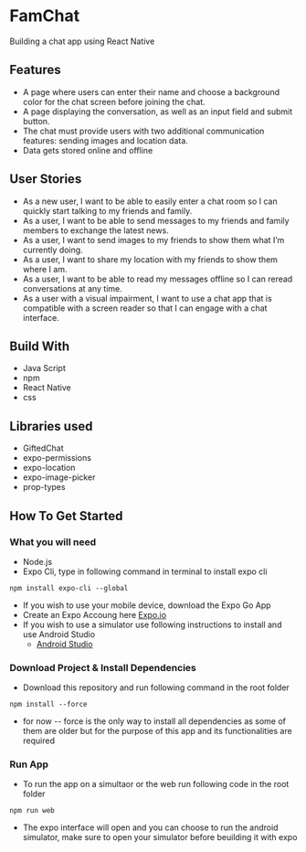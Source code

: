 # FamChat
 
 Building a chat app using React Native
 
## Features

- A page where users can enter their name and choose a background color for the chat screen
before joining the chat.
- A page displaying the conversation, as well as an input field and submit button.
- The chat must provide users with two additional communication features: sending images
and location data.
- Data gets stored online and offline


## User Stories

- As a new user, I want to be able to easily enter a chat room so I can quickly start talking to my
friends and family.
- As a user, I want to be able to send messages to my friends and family members to exchange
the latest news.
- As a user, I want to send images to my friends to show them what I’m currently doing.
- As a user, I want to share my location with my friends to show them where I am.
- As a user, I want to be able to read my messages offline so I can reread conversations at any
time.
- As a user with a visual impairment, I want to use a chat app that is compatible with a screen
reader so that I can engage with a chat interface.

 
## Build With

- Java Script 
- npm
- React Native 
- css

## Libraries used
- GiftedChat
- expo-permissions
- expo-location
- expo-image-picker
- prop-types


## How To Get Started

### What you will need
- Node.js 
- Expo Cli, type in following command in terminal to install expo cli
```
npm install expo-cli --global
```
- If you wish to use your mobile device, download the Expo Go App 
- Create an Expo Accoung here [Expo.io](https://expo.io)
- If you wish to use a simulator use following instructions to install and use Android Studio
    - [Android Studio](https://docs.expo.io/workflow/android-studio-emulator/)

### Download Project & Install Dependencies
- Download this repository and run following command in the root folder 

```
npm install --force
```
- for now -- force is the only way to install all dependencies as some of them are older but for the purpose of this app and its functionalities are required
### Run App

- To run the app on a simultaor or the web run following code in the root folder
```
npm run web
```
- The expo interface will open and you can choose to run the android simulator, make sure to open your simulator before beuilding it with expo
